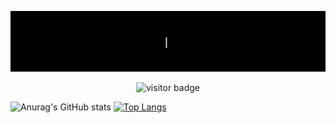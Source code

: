 ![Hi I am Edson](https://github.com/Edson0710/Edson0710/raw/main/resource/edson.gif)
<p align="center">
  <img src="https://visitor-badge.glitch.me/badge?page_id=Edson0710.Edson0710" alt="visitor badge"/>
</p>

![Anurag's GitHub stats](https://github-readme-stats.vercel.app/api?username=Edson0710&show_icons=true&theme=radical)
[![Top Langs](https://github-readme-stats.vercel.app/api/top-langs/?username=Edson0710&theme=radical)](https://github.com/anuraghazra/github-readme-stats)


